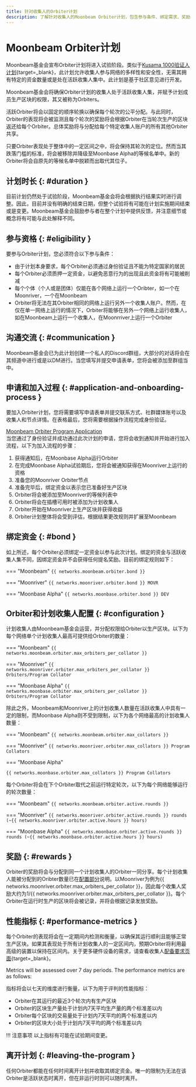 ```yaml
---
title: 针对收集人的Orbiter计划
description: 了解针对收集人的Moonbeam Orbiter计划，包含参与条件、绑定需求、奖励、性能指标以及更多。
---
```


# Moonbeam Orbiter计划

Moonbeam基金会宣布Orbiter计划将进入试验阶段。类似于[Kusama 1000验证人计划](https://thousand-validators.kusama.network/){target=_blank}，此计划允许收集人参与网络的多样性和安全性，无需其拥有特定的资金数量或是处在活跃收集人集中。此计划是基于社区意见进行开发。

Moonbeam基金会将确保Orbiter计划的收集人处于活跃收集人集，并赋予计划成员生产区块的权限，其又被称为Orbiters。

活跃Orbiter将会以固定的顺序轮换以确保每个轮次的公平分配。与此同时，Orbiter的表现将会被监测且每个轮次的奖励将会根据Orbiter在当轮次生产的区块返还给每个Orbiter。总体奖励将与分配给每个特定收集人账户的所有其他Orbiter共享。

只要Orbiter表现处于整体中的一定区间之中，将会保持其轮次的定位。然而当其跌落门槛的标准，将会被移除并降级至Moonbase Alpha的等候名单中。新的Orbiter将会自原先的等候名单中脱颖而出取代其位子。

## 计划时长 {: #duration }

目前计划仍然处于试验阶段，Moonbeam基金会将会根据执行结果实时进行调整。因此，目前并没有明确的结束日期，但整个试验将有可能在计划实施期间结束或是变更。Moonbeam基金会鼓励参与者在整个计划中提供反馈，并注意细节或概念将有可能与此处解释不同。

## 参与资格 {: #eligibility }

要参与Orbiter计划，您必须符合以下参与条件：

- 由于计划本身要求，每个Orbiter必须通过身份验证且不能为特定国家的居民
- 每个Orbiter必须质押一定资金，以避免恶意行为的出现且此资金将有可能被削减
- 每个个体（个人或是团体）仅能在各个网络上运行一个Oribter，如一个在Moonriver，一个在Moonbeam
- Orbiter将无法在其Orbiter相同的网络上运行另外一个收集人账户。然而，在仅在单一网络上运行的情况下，Orbiter将能够在另外一个网络上运行收集人，如在Moonbeam上运行一个收集人，在Moonrriver上运行一个Orbiter

## 沟通交流 {: #communication }

Moonbeam基金会已为此计划创建一个私人的Discord群组，大部分的对话将会在其频道中进行或是以DM进行。当您填写并提交申请表单，您将会被添加至群组当中。

## 申请和加入过程 {: #application-and-onboarding-process }

要加入Orbiter计划，您将需要填写申请表单并提交联系方式、社群媒体账号以及收集人和节点详情。在表格最后，您将需要根据操作流程完成身份验证。

<div class="button-wrapper">
    <a href="https://docs.google.com/forms/d/e/1FAIpQLSewdSAFgs0ZbgvlflmZbHrSpe6uH9HdXdGIL7i07AB2pFgxVQ/viewform" target="_blank" class="md-button">Moonbeam Orbiter Program Application</a>
</div>
当您通过了身份验证并成功通过此次计划的申请，您将会收到通知并开始进行加入流程，以下为加入流程的步骤：

1. 获得通知后，在Moonbase Alpha运行Orbiter
2. 在完成Moonbase Alpha试验期后，您将会被通知获得在Moonriver上运行的资格
3. 准备您的Moonriver Orbiter节点
4. 准备完毕后，绑定资金以表示您已准备好生产区块
5. Orbiter将会被添加至Moonriver的等候列表中
6. Orbiter将会在插槽可用时被添加为计划收集人
7. Orbiter开始在Moonriver上生产区块并获得收益
8. Orbiter计划整体将会受到评估，根据结果更改规则并扩展至Moonbeam

## 绑定资金 {: #bond }

如上所述，每个Orbiter必须绑定一定资金以参与此次计划。绑定的资金与活跃收集人集不同，因绑定资金并不会获得任何提名奖励。目前的绑定规则如下：

=== "Moonbeam"
    ```
    {{ networks.moonbeam.orbiter.bond }}
    ```

=== "Moonriver"
    ```
    {{ networks.moonriver.orbiter.bond }} MOVR
    ```

=== "Moonbase Alpha"
    ```
    {{ networks.moonbase.orbiter.bond }} DEV
    ```

## Orbiter和计划收集人配置 {: #configuration }

计划收集人由Moonbeam基金会运营，并分配权限给Orbiter以生产区块。以下为每个网络单个计划收集人最高可提供给Orbiter的数量：

=== "Moonbeam"
    ```
    {{ networks.moonbeam.orbiter.max_orbiters_per_collator }}
    ```

=== "Moonriver"
    ```
    {{ networks.moonriver.orbiter.max_orbiters_per_collator }} Orbiters/Program Collator
    ```

=== "Moonbase Alpha"
    ```
    {{ networks.moonbase.orbiter.max_orbiters_per_collator }} Orbiters/Program Collator
    ```

除此之外，Moonbeam和Moonriver上的计划收集人数量在活跃收集人中具有一定的限制，而Moonbase Alpha则不受到限制，以下为各个网络最高的计划收集人数量：

=== "Moonbeam"
    ```
    {{ networks.moonbeam.orbiter.max_collators }}
    ```

=== "Moonriver"
    ```
    {{ networks.moonriver.orbiter.max_collators }} Program Collators
    ```

=== "Moonbase Alpha"

    {{ networks.moonbase.orbiter.max_collators }} Program Collators
每个Orbiter将会在下个Orbiter取代之前运行特定轮次，以下为每个网络能够运行的轮次数量：

=== "Moonbeam"
    ```
    {{ networks.moonbeam.orbiter.active.rounds }}
    ```

=== "Moonriver"
    ```
    {{ networks.moonriver.orbiter.active.rounds }} rounds (~{{ networks.moonriver.orbiter.active.hours }} hours)
    ```

=== "Moonbase Alpha"
    ```
    {{ networks.moonbase.orbiter.active.rounds }} rounds (~{{ networks.moonbase.orbiter.active.hours }} hours)
    ```

## 奖励 {: #rewards }

Orbiter的奖励将会与分配到同一个计划收集人的Orbiter一同分享。每个计划收集人能被分配到的Oribter数量已在[配置部分](#configuration)说明。以Moonriver为例为{{ networks.moonriver.orbiter.max_orbiters_per_collator }}，因此每个收集人奖励大约为1/{{ networks.moonriver.orbiter.max_orbiters_per_collator }}。每个Orbiter在运行时生产的区块将会被记录，并将会根据记录发放奖励。

## 性能指标 {: #performance-metrics }

每个Orbiter的表现将会在一定期间内检测和衡量，以确保其运行顺利且能够正常生产区块。如果其表现处于所有计划收集人的一定区间内，预期Orbiter将利用最高级的装置以保持在区间内。关于更多硬件设备的需求，请查看收集人[配备要求页面](https://docs.moonbeam.network/node-operators/networks/collators/requirements/){target=_blank}。

Metrics will be assessed over 7 day periods. The performance metrics are as follows:

指标将会以七天的维度进行衡量，以下为用于评判的性能指标：

- Orbiter在其运行的最近3个轮次内有生产区块
- Orbiter的区块生产量处于计划内7天平均生产量的两个标准差以内
- Orbiter每个区块的交易量处于计划内7天平均的两个标准差以内
- Orbiter的区块大小处于计划内7天平均的两个标准差以内

!!! 注意事项
    以上指标有可能在试验期间变更。

## 离开计划 {: #leaving-the-program } 

任何Orbiter都能在任何时间离开计划并收取其绑定资金。唯一的限制为无法在该Orbiter是活跃状态时离开，但在非运行时则可以随时离开。
